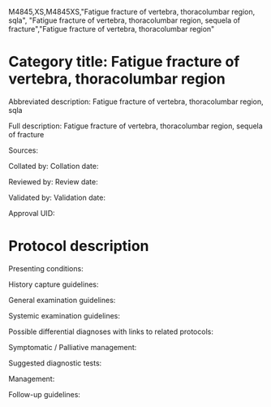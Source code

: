 M4845,XS,M4845XS,"Fatigue fracture of vertebra, thoracolumbar region, sqla", "Fatigue fracture of vertebra, thoracolumbar region, sequela of fracture","Fatigue fracture of vertebra, thoracolumbar region"
# Category title: Fatigue fracture of vertebra, thoracolumbar region

Abbreviated description: Fatigue fracture of vertebra, thoracolumbar region, sqla

Full description: Fatigue fracture of vertebra, thoracolumbar region, sequela of fracture

Sources:

Collated by:
Collation date:

Reviewed by:
Review date:

Validated by:
Validation date:

Approval UID:

# Protocol description

Presenting conditions:

History capture guidelines:

General examination guidelines:

Systemic examination guidelines:

Possible differential diagnoses with links to related protocols:

Symptomatic / Palliative management:

Suggested diagnostic tests:

Management:

Follow-up guidelines:
